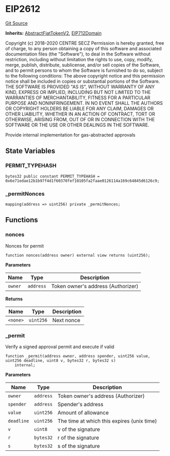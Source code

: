 # EIP2612
[Git Source](https://github.com/Sotatek-LoiNguyen2/ignition-sc/blob/6fd47416ac9b148d4f43e8bb90a990315ae49b42/contracts/test/USDC_ETH.sol)

**Inherits:**
[AbstractFiatTokenV2](/contracts/test/USDC_ETH.sol/abstract.AbstractFiatTokenV2.md), [EIP712Domain](/contracts/test/USDC_ETH.sol/contract.EIP712Domain.md)

Copyright (c) 2018-2020 CENTRE SECZ
Permission is hereby granted, free of charge, to any person obtaining a copy
of this software and associated documentation files (the "Software"), to deal
in the Software without restriction, including without limitation the rights
to use, copy, modify, merge, publish, distribute, sublicense, and/or sell
copies of the Software, and to permit persons to whom the Software is
furnished to do so, subject to the following conditions:
The above copyright notice and this permission notice shall be included in
copies or substantial portions of the Software.
THE SOFTWARE IS PROVIDED "AS IS", WITHOUT WARRANTY OF ANY KIND, EXPRESS OR
IMPLIED, INCLUDING BUT NOT LIMITED TO THE WARRANTIES OF MERCHANTABILITY,
FITNESS FOR A PARTICULAR PURPOSE AND NONINFRINGEMENT. IN NO EVENT SHALL THE
AUTHORS OR COPYRIGHT HOLDERS BE LIABLE FOR ANY CLAIM, DAMAGES OR OTHER
LIABILITY, WHETHER IN AN ACTION OF CONTRACT, TORT OR OTHERWISE, ARISING FROM,
OUT OF OR IN CONNECTION WITH THE SOFTWARE OR THE USE OR OTHER DEALINGS IN THE
SOFTWARE.

Provide internal implementation for gas-abstracted approvals


## State Variables
### PERMIT_TYPEHASH

```solidity
bytes32 public constant PERMIT_TYPEHASH = 0x6e71edae12b1b97f4d1f60370fef10105fa2faae0126114a169c64845d6126c9;
```


### _permitNonces

```solidity
mapping(address => uint256) private _permitNonces;
```


## Functions
### nonces

Nonces for permit


```solidity
function nonces(address owner) external view returns (uint256);
```
**Parameters**

|Name|Type|Description|
|----|----|-----------|
|`owner`|`address`|Token owner's address (Authorizer)|

**Returns**

|Name|Type|Description|
|----|----|-----------|
|`<none>`|`uint256`|Next nonce|


### _permit

Verify a signed approval permit and execute if valid


```solidity
function _permit(address owner, address spender, uint256 value, uint256 deadline, uint8 v, bytes32 r, bytes32 s)
    internal;
```
**Parameters**

|Name|Type|Description|
|----|----|-----------|
|`owner`|`address`|    Token owner's address (Authorizer)|
|`spender`|`address`|  Spender's address|
|`value`|`uint256`|    Amount of allowance|
|`deadline`|`uint256`| The time at which this expires (unix time)|
|`v`|`uint8`|        v of the signature|
|`r`|`bytes32`|        r of the signature|
|`s`|`bytes32`|        s of the signature|


